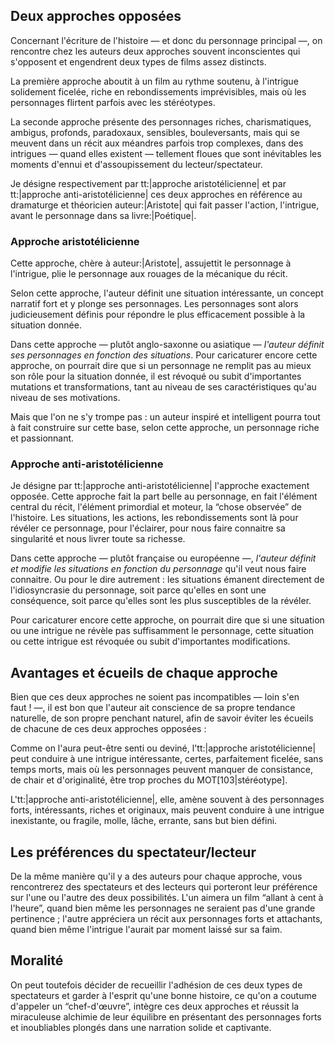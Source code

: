 <!-- #85 Page: Approche aristotélicienne et anti-aristotélicienne -->

## Deux approches opposées

Concernant l'écriture de l'histoire —&nbsp;et donc du personnage principal&nbsp;—, on rencontre chez les auteurs deux approches souvent inconscientes qui s'opposent et engendrent deux types de films assez distincts.

La première approche aboutit à un film au rythme soutenu, à l'intrigue solidement ficelée, riche en rebondissements imprévisibles, mais où les personnages flirtent parfois avec les stéréotypes.

La seconde approche présente des personnages riches, charismatiques, ambigus, profonds, paradoxaux, sensibles, bouleversants, mais qui se meuvent dans un récit aux méandres parfois trop complexes, dans des intrigues —&nbsp;quand elles existent&nbsp;— tellement floues que sont inévitables les moments d'ennui et d'assoupissement du lecteur/spectateur.

Je désigne respectivement par tt:|approche aristotélicienne| et par tt:|approche anti-aristotélicienne| ces deux approches en référence au dramaturge et théoricien auteur:|Aristote| qui fait passer l'action, l'intrigue, avant le personnage dans sa livre:|Poétique|.

### Approche aristotélicienne

Cette approche, chère à auteur:|Aristote|, assujettit le personnage à l'intrigue, plie le personnage aux rouages de la mécanique du récit.

Selon cette approche, l'auteur définit une situation intéressante, un concept narratif fort et y plonge ses personnages. Les personnages sont alors judicieusement définis pour répondre le plus efficacement possible à la situation donnée.

Dans cette approche — plutôt anglo-saxonne ou asiatique — <em>l'auteur définit ses personnages en fonction des situations</em>. Pour caricaturer encore cette approche, on pourrait dire que si un personnage ne remplit pas au mieux son rôle pour la situation donnée, il est révoqué ou subit d'importantes mutations et transformations, tant au niveau de ses caractéristiques qu'au niveau de ses motivations.

Mais que l'on ne s'y trompe pas&nbsp;: un auteur inspiré et intelligent pourra tout à fait construire sur cette base, selon cette approche, un personnage riche et passionnant.

### Approche anti-aristotélicienne

Je désigne par tt:|approche anti-aristotélicienne| l'approche exactement opposée. Cette approche fait la part belle au personnage, en fait l'élément central du récit, l'élément primordial et moteur, la “chose observée” de l'histoire. Les situations, les actions, les rebondissements sont là pour révéler ce personnage, pour l'éclairer, pour nous faire connaitre sa singularité et nous livrer toute sa richesse. 

Dans cette approche — plutôt française ou européenne —, <em>l'auteur définit et modifie les situations en fonction du personnage</em> qu'il veut nous faire connaitre. Ou pour le dire autrement : les situations émanent directement de l'idiosyncrasie du personnage, soit parce qu'elles en sont une conséquence, soit parce qu'elles sont les plus susceptibles de la révéler.

Pour caricaturer encore cette approche, on pourrait dire que si une situation ou une intrigue ne révèle pas suffisamment le personnage, cette situation ou cette intrigue est révoquée ou subit d'importantes modifications.

## Avantages et écueils de chaque approche

Bien que ces deux approches ne soient pas incompatibles — loin s'en faut ! —, il est bon que l'auteur ait conscience de sa propre tendance naturelle, de son propre penchant naturel, afin de savoir éviter les écueils de chacune de ces deux approches opposées : 

Comme on l'aura peut-être senti ou deviné, l'tt:|approche aristotélicienne| peut conduire à une intrigue intéressante, certes, parfaitement ficelée, sans temps morts, mais où les personnages peuvent manquer de consistance, de chair et d'originalité, être trop proches du MOT[103|stéréotype].

L'tt:|approche anti-aristotélicienne|, elle, amène souvent à des personnages forts, intéressants, riches et originaux, mais peuvent conduire à une intrigue inexistante, ou fragile, molle, lâche, errante, sans but bien défini. 

## Les préférences du spectateur/lecteur

De la même manière qu'il y a des auteurs pour chaque approche, vous rencontrerez des spectateurs et des lecteurs qui porteront leur préférence sur l'une ou l'autre des deux possibilités. L'un aimera un film “allant à cent à l'heure”, quand bien même les personnages ne seraient pas d'une grande pertinence&nbsp;; l'autre appréciera un récit aux personnages forts et attachants, quand bien même l'intrigue l'aurait par moment laissé sur sa faim. 

## Moralité

On peut toutefois décider de recueillir l'adhésion de ces deux types de spectateurs et garder à l'esprit qu'une bonne histoire, ce qu'on a coutume d'appeler un “chef-d'œuvre”, intègre ces deux approches et réussit la miraculeuse alchimie de leur équilibre en présentant des personnages forts et inoubliables plongés dans une narration solide et captivante.

